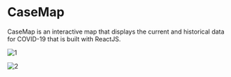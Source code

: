 # CaseMap

CaseMap is an interactive map that displays the current and historical data for COVID-19 that is built with ReactJS.

![1](https://user-images.githubusercontent.com/65046640/107905049-95070f00-6f1b-11eb-8332-cd66ba645c78.PNG)

![2](https://user-images.githubusercontent.com/65046640/107905091-bb2caf00-6f1b-11eb-8c3b-f43650990c25.PNG)

